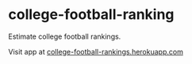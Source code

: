 # college-football-ranking
Estimate college football rankings.

Visit app at [college-football-rankings.herokuapp.com](https://college-football-rankings.herokuapp.com/)

